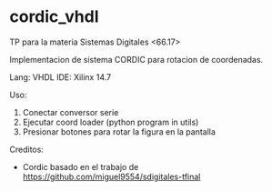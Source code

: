 # cordic_vhdl

TP para la materia Sistemas Digitales <66.17>

Implementacion de sistema CORDIC para rotacion de coordenadas.

Lang: VHDL
IDE: Xilinx 14.7


Uso:

1) Conectar conversor serie
2) Ejecutar coord loader (python program in utils)
3) Presionar botones para rotar la figura en la pantalla

Creditos:
- Cordic basado en el trabajo de https://github.com/miguel9554/sdigitales-tfinal
